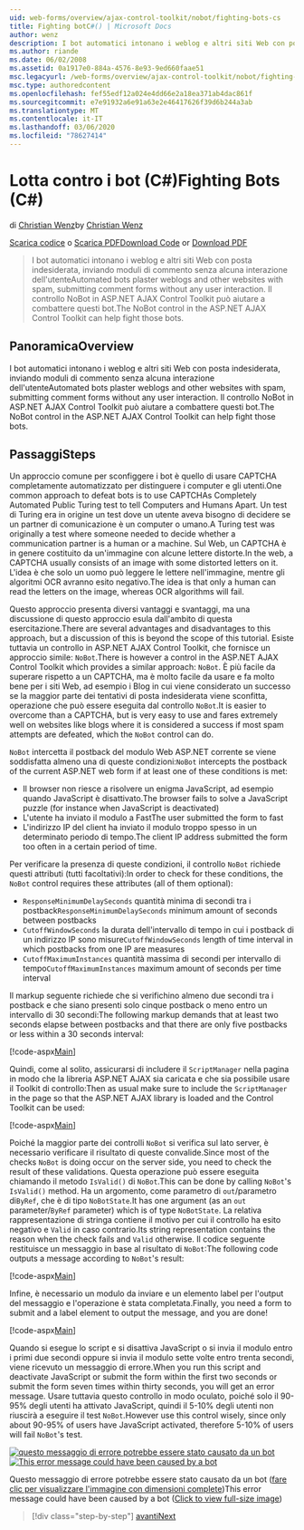 ```yaml
---
uid: web-forms/overview/ajax-control-toolkit/nobot/fighting-bots-cs
title: Fighting botC#() | Microsoft Docs
author: wenz
description: I bot automatici intonano i weblog e altri siti Web con posta indesiderata, inviando moduli di commento senza alcuna interazione dell'utente Il controllo NoBot in ASP.NET AJAX con...
ms.author: riande
ms.date: 06/02/2008
ms.assetid: 0a1917e0-884a-4576-8e93-9ed660faae51
msc.legacyurl: /web-forms/overview/ajax-control-toolkit/nobot/fighting-bots-cs
msc.type: authoredcontent
ms.openlocfilehash: fef55edf12a024e4dd66e2a18ea371ab4dac861f
ms.sourcegitcommit: e7e91932a6e91a63e2e46417626f39d6b244a3ab
ms.translationtype: MT
ms.contentlocale: it-IT
ms.lasthandoff: 03/06/2020
ms.locfileid: "78627414"
---
```

# <a name="fighting-bots-c"></a><span data-ttu-id="c283a-104">Lotta contro i bot (C#)</span><span class="sxs-lookup"><span data-stu-id="c283a-104">Fighting Bots (C#)</span></span>

<span data-ttu-id="c283a-105">di [Christian Wenz](https://github.com/wenz)</span><span class="sxs-lookup"><span data-stu-id="c283a-105">by [Christian Wenz](https://github.com/wenz)</span></span>

<span data-ttu-id="c283a-106">[Scarica codice](https://download.microsoft.com/download/9/3/f/93f8daea-bebd-4821-833b-95205389c7d0/NoBot0.cs.zip) o [Scarica PDF](https://download.microsoft.com/download/b/6/a/b6ae89ee-df69-4c87-9bfb-ad1eb2b23373/nobot0CS.pdf)</span><span class="sxs-lookup"><span data-stu-id="c283a-106">[Download Code](https://download.microsoft.com/download/9/3/f/93f8daea-bebd-4821-833b-95205389c7d0/NoBot0.cs.zip) or [Download PDF](https://download.microsoft.com/download/b/6/a/b6ae89ee-df69-4c87-9bfb-ad1eb2b23373/nobot0CS.pdf)</span></span>

> <span data-ttu-id="c283a-107">I bot automatici intonano i weblog e altri siti Web con posta indesiderata, inviando moduli di commento senza alcuna interazione dell'utente</span><span class="sxs-lookup"><span data-stu-id="c283a-107">Automated bots plaster weblogs and other websites with spam, submitting comment forms without any user interaction.</span></span> <span data-ttu-id="c283a-108">Il controllo NoBot in ASP.NET AJAX Control Toolkit può aiutare a combattere questi bot.</span><span class="sxs-lookup"><span data-stu-id="c283a-108">The NoBot control in the ASP.NET AJAX Control Toolkit can help fight those bots.</span></span>

## <a name="overview"></a><span data-ttu-id="c283a-109">Panoramica</span><span class="sxs-lookup"><span data-stu-id="c283a-109">Overview</span></span>

<span data-ttu-id="c283a-110">I bot automatici intonano i weblog e altri siti Web con posta indesiderata, inviando moduli di commento senza alcuna interazione dell'utente</span><span class="sxs-lookup"><span data-stu-id="c283a-110">Automated bots plaster weblogs and other websites with spam, submitting comment forms without any user interaction.</span></span> <span data-ttu-id="c283a-111">Il controllo NoBot in ASP.NET AJAX Control Toolkit può aiutare a combattere questi bot.</span><span class="sxs-lookup"><span data-stu-id="c283a-111">The NoBot control in the ASP.NET AJAX Control Toolkit can help fight those bots.</span></span>

## <a name="steps"></a><span data-ttu-id="c283a-112">Passaggi</span><span class="sxs-lookup"><span data-stu-id="c283a-112">Steps</span></span>

<span data-ttu-id="c283a-113">Un approccio comune per sconfiggere i bot è quello di usare CAPTCHA completamente automatizzato per distinguere i computer e gli utenti.</span><span class="sxs-lookup"><span data-stu-id="c283a-113">One common approach to defeat bots is to use CAPTCHAs Completely Automated Public Turing test to tell Computers and Humans Apart.</span></span> <span data-ttu-id="c283a-114">Un test di Turing era in origine un test dove un utente aveva bisogno di decidere se un partner di comunicazione è un computer o umano.</span><span class="sxs-lookup"><span data-stu-id="c283a-114">A Turing test was originally a test where someone needed to decide whether a communication partner is a human or a machine.</span></span> <span data-ttu-id="c283a-115">Sul Web, un CAPTCHA è in genere costituito da un'immagine con alcune lettere distorte.</span><span class="sxs-lookup"><span data-stu-id="c283a-115">In the web, a CAPTCHA usually consists of an image with some distorted letters on it.</span></span> <span data-ttu-id="c283a-116">L'idea è che solo un uomo può leggere le lettere nell'immagine, mentre gli algoritmi OCR avranno esito negativo.</span><span class="sxs-lookup"><span data-stu-id="c283a-116">The idea is that only a human can read the letters on the image, whereas OCR algorithms will fail.</span></span>

<span data-ttu-id="c283a-117">Questo approccio presenta diversi vantaggi e svantaggi, ma una discussione di questo approccio esula dall'ambito di questa esercitazione.</span><span class="sxs-lookup"><span data-stu-id="c283a-117">There are several advantages and disadvantages to this approach, but a discussion of this is beyond the scope of this tutorial.</span></span> <span data-ttu-id="c283a-118">Esiste tuttavia un controllo in ASP.NET AJAX Control Toolkit, che fornisce un approccio simile: `NoBot`.</span><span class="sxs-lookup"><span data-stu-id="c283a-118">There is however a control in the ASP.NET AJAX Control Toolkit which provides a similar approach: `NoBot`.</span></span> <span data-ttu-id="c283a-119">È più facile da superare rispetto a un CAPTCHA, ma è molto facile da usare e fa molto bene per i siti Web, ad esempio i Blog in cui viene considerato un successo se la maggior parte dei tentativi di posta indesiderata viene sconfitta, operazione che può essere eseguita dal controllo `NoBot`.</span><span class="sxs-lookup"><span data-stu-id="c283a-119">It is easier to overcome than a CAPTCHA, but is very easy to use and fares extremely well on websites like blogs where it is considered a success if most spam attempts are defeated, which the `NoBot` control can do.</span></span>

<span data-ttu-id="c283a-120">`NoBot` intercetta il postback del modulo Web ASP.NET corrente se viene soddisfatta almeno una di queste condizioni:</span><span class="sxs-lookup"><span data-stu-id="c283a-120">`NoBot` intercepts the postback of the current ASP.NET web form if at least one of these conditions is met:</span></span>

- <span data-ttu-id="c283a-121">Il browser non riesce a risolvere un enigma JavaScript, ad esempio quando JavaScript è disattivato.</span><span class="sxs-lookup"><span data-stu-id="c283a-121">The browser fails to solve a JavaScript puzzle (for instance when JavaScript is deactivated)</span></span>
- <span data-ttu-id="c283a-122">L'utente ha inviato il modulo a Fast</span><span class="sxs-lookup"><span data-stu-id="c283a-122">The user submitted the form to fast</span></span>
- <span data-ttu-id="c283a-123">L'indirizzo IP del client ha inviato il modulo troppo spesso in un determinato periodo di tempo.</span><span class="sxs-lookup"><span data-stu-id="c283a-123">The client IP address submitted the form too often in a certain period of time.</span></span>

<span data-ttu-id="c283a-124">Per verificare la presenza di queste condizioni, il controllo `NoBot` richiede questi attributi (tutti facoltativi):</span><span class="sxs-lookup"><span data-stu-id="c283a-124">In order to check for these conditions, the `NoBot` control requires these attributes (all of them optional):</span></span>

- <span data-ttu-id="c283a-125">`ResponseMinimumDelaySeconds` quantità minima di secondi tra i postback</span><span class="sxs-lookup"><span data-stu-id="c283a-125">`ResponseMinimumDelaySeconds` minimum amount of seconds between postbacks</span></span>
- <span data-ttu-id="c283a-126">`CutoffWindowSeconds` la durata dell'intervallo di tempo in cui i postback di un indirizzo IP sono misure</span><span class="sxs-lookup"><span data-stu-id="c283a-126">`CutoffWindowSeconds` length of time interval in which postbacks from one IP are measures</span></span>
- <span data-ttu-id="c283a-127">`CutoffMaximumInstances` quantità massima di secondi per intervallo di tempo</span><span class="sxs-lookup"><span data-stu-id="c283a-127">`CutoffMaximumInstances` maximum amount of seconds per time interval</span></span>

<span data-ttu-id="c283a-128">Il markup seguente richiede che si verifichino almeno due secondi tra i postback e che siano presenti solo cinque postback o meno entro un intervallo di 30 secondi:</span><span class="sxs-lookup"><span data-stu-id="c283a-128">The following markup demands that at least two seconds elapse between postbacks and that there are only five postbacks or less within a 30 seconds interval:</span></span>

[!code-aspx[Main](fighting-bots-cs/samples/sample1.aspx)]

<span data-ttu-id="c283a-129">Quindi, come al solito, assicurarsi di includere il `ScriptManager` nella pagina in modo che la libreria ASP.NET AJAX sia caricata e che sia possibile usare il Toolkit di controllo:</span><span class="sxs-lookup"><span data-stu-id="c283a-129">Then as usual make sure to include the `ScriptManager` in the page so that the ASP.NET AJAX library is loaded and the Control Toolkit can be used:</span></span>

[!code-aspx[Main](fighting-bots-cs/samples/sample2.aspx)]

<span data-ttu-id="c283a-130">Poiché la maggior parte dei controlli `NoBot` si verifica sul lato server, è necessario verificare il risultato di queste convalide.</span><span class="sxs-lookup"><span data-stu-id="c283a-130">Since most of the checks `NoBot` is doing occur on the server side, you need to check the result of these validations.</span></span> <span data-ttu-id="c283a-131">Questa operazione può essere eseguita chiamando il metodo `IsValid()` di `NoBot`.</span><span class="sxs-lookup"><span data-stu-id="c283a-131">This can be done by calling `NoBot`'s `IsValid()` method.</span></span> <span data-ttu-id="c283a-132">Ha un argomento, come parametro di `out`/parametro di`ByRef`, che è di tipo `NoBotState`.</span><span class="sxs-lookup"><span data-stu-id="c283a-132">It has one argument (as an `out` parameter/`ByRef` parameter) which is of type `NoBotState`.</span></span> <span data-ttu-id="c283a-133">La relativa rappresentazione di stringa contiene il motivo per cui il controllo ha esito negativo e `Valid` in caso contrario.</span><span class="sxs-lookup"><span data-stu-id="c283a-133">Its string representation contains the reason when the check fails and `Valid` otherwise.</span></span> <span data-ttu-id="c283a-134">Il codice seguente restituisce un messaggio in base al risultato di `NoBot`:</span><span class="sxs-lookup"><span data-stu-id="c283a-134">The following code outputs a message according to `NoBot`'s result:</span></span>

[!code-aspx[Main](fighting-bots-cs/samples/sample3.aspx)]

<span data-ttu-id="c283a-135">Infine, è necessario un modulo da inviare e un elemento label per l'output del messaggio e l'operazione è stata completata.</span><span class="sxs-lookup"><span data-stu-id="c283a-135">Finally, you need a form to submit and a label element to output the message, and you are done!</span></span>

[!code-aspx[Main](fighting-bots-cs/samples/sample4.aspx)]

<span data-ttu-id="c283a-136">Quando si esegue lo script e si disattiva JavaScript o si invia il modulo entro i primi due secondi oppure si invia il modulo sette volte entro trenta secondi, viene ricevuto un messaggio di errore.</span><span class="sxs-lookup"><span data-stu-id="c283a-136">When you run this script and deactivate JavaScript or submit the form within the first two seconds or submit the form seven times within thirty seconds, you will get an error message.</span></span> <span data-ttu-id="c283a-137">Usare tuttavia questo controllo in modo oculato, poiché solo il 90-95% degli utenti ha attivato JavaScript, quindi il 5-10% degli utenti non riuscirà a eseguire il test `NoBot`.</span><span class="sxs-lookup"><span data-stu-id="c283a-137">However use this control wisely, since only about 90-95% of users have JavaScript activated, therefore 5-10% of users will fail `NoBot`'s test.</span></span>

<span data-ttu-id="c283a-138">[![questo messaggio di errore potrebbe essere stato causato da un bot](fighting-bots-cs/_static/image2.png)](fighting-bots-cs/_static/image1.png)</span><span class="sxs-lookup"><span data-stu-id="c283a-138">[![This error message could have been caused by a bot](fighting-bots-cs/_static/image2.png)](fighting-bots-cs/_static/image1.png)</span></span>

<span data-ttu-id="c283a-139">Questo messaggio di errore potrebbe essere stato causato da un bot ([fare clic per visualizzare l'immagine con dimensioni complete](fighting-bots-cs/_static/image3.png))</span><span class="sxs-lookup"><span data-stu-id="c283a-139">This error message could have been caused by a bot ([Click to view full-size image](fighting-bots-cs/_static/image3.png))</span></span>

> [!div class="step-by-step"]
> [<span data-ttu-id="c283a-140">avanti</span><span class="sxs-lookup"><span data-stu-id="c283a-140">Next</span></span>](fighting-bots-vb.md)
